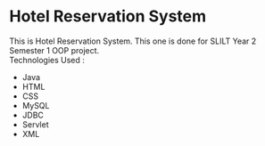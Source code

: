 # Hotel Reservation System
This is Hotel Reservation System. This one is done for SLILT Year 2 Semester 1 OOP project.<br>
Technologies Used :
<ul>
<li>Java</li>
<li>HTML</li>
<li>CSS</li>
<li>MySQL</li>
<li>JDBC</li>
<li>Servlet</li>
<li>XML</li>
</ul>
